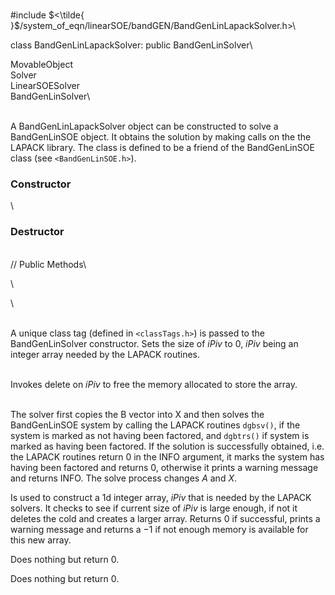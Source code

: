 \
\#include
$<\tilde{ }$/system_of_eqn/linearSOE/bandGEN/BandGenLinLapackSolver.h$>$\

class BandGenLinLapackSolver: public BandGenLinSolver\

MovableObject\
Solver\
LinearSOESolver\
BandGenLinSolver\

\
A BandGenLinLapackSolver object can be constructed to solve a
BandGenLinSOE object. It obtains the solution by making calls on the the
LAPACK library. The class is defined to be a friend of the BandGenLinSOE
class (see  `<BandGenLinSOE.h>`).

### Constructor

\
### Destructor

\
// Public Methods\

\

\

\
A unique class tag (defined in  `<classTags.h>`) is passed to the
BandGenLinSolver constructor. Sets the size of *iPiv* to $0$, *iPiv*
being an integer array needed by the LAPACK routines.

\
Invokes delete on *iPiv* to free the memory allocated to store the
array.

\
The solver first copies the B vector into X and then solves the
BandGenLinSOE system by calling the LAPACK routines `dgbsv()`, if the
system is marked as not having been factored, and `dgbtrs()` if system
is marked as having been factored. If the solution is successfully
obtained, i.e. the LAPACK routines return $0$ in the INFO argument, it
marks the system has having been factored and returns $0$, otherwise it
prints a warning message and returns INFO. The solve process changes $A$
and $X$.

Is used to construct a 1d integer array, *iPiv* that is needed by the
LAPACK solvers. It checks to see if current size of *iPiv* is large
enough, if not it deletes the cold and creates a larger array. Returns
$0$ if successful, prints a warning message and returns a $-1$ if not
enough memory is available for this new array.

Does nothing but return $0$.

Does nothing but return $0$.
